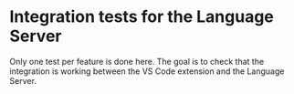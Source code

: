 # Integration tests for the Language Server

Only one test per feature is done here.
The goal is to check that the integration is working between the VS Code extension and the Language Server.
